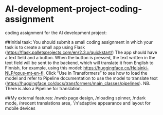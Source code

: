 # AI-development-project-coding-assignment
coding assignment for the AI development project:


##Initial task:
You should submit a small coding assignment in which your task is to create a small app using Flask (https://flask.palletsprojects.com/en/2.3.x/quickstart/)
The app should have a text field and a button. When the button is pressed, the text written in the text field will be sent to the backend, which will translate it from English to Finnish, for example, using this model: https://huggingface.co/Helsinki-NLP/opus-mt-en-fi. 
Click “Use in Transformers” to see how to load the model and refer to Pipeline documentation to use the model to translate text (https://huggingface.co/docs/transformers/main_classes/pipelines). NB. There is also a Pipeline for translation. 

##My external features: 
/nweb page design, 
/nloading spinner,
/ndark mode,
/nrecent translations area,
'/n'adaptive appearance and layout for mobile devices
